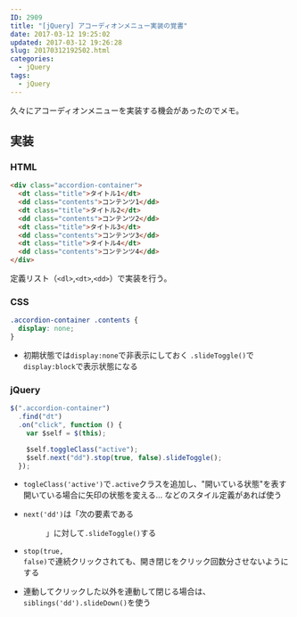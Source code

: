 ```yaml
---
ID: 2909
title: "[jQuery] アコーディオンメニュー実装の覚書"
date: 2017-03-12 19:25:02
updated: 2017-03-12 19:26:28
slug: 20170312192502.html
categories:
  - jQuery
tags:
  - jQuery
---
```


久々にアコーディオンメニューを実装する機会があったのでメモ。

## 実装

### HTML

```html
<div class="accordion-container">
  <dt class="title">タイトル1</dt>
  <dd class="contents">コンテンツ1</dd>
  <dt class="title">タイトル2</dt>
  <dd class="contents">コンテンツ2</dd>
  <dt class="title">タイトル3</dt>
  <dd class="contents">コンテンツ3</dd>
  <dt class="title">タイトル4</dt>
  <dd class="contents">コンテンツ4</dd>
</div>
```

定義リスト（`<dl>`,`<dt>`,`<dd>`）で実装を行う。

### CSS

```css
.accordion-container .contents {
  display: none;
}
```

- 初期状態では`display:none`で非表示にしておく
  `.slideToggle()`で`display:block`で表示状態になる

### jQuery

```javascript
$(".accordion-container")
  .find("dt")
  .on("click", function () {
    var $self = $(this);

    $self.toggleClass("active");
    $self.next("dd").stop(true, false).slideToggle();
  });
```

- <code>togleClass('active')</code>で<code>.active</code>クラスを追加し、"開いている状態"を表す
  開いている場合に矢印の状態を変える… などのスタイル定義があれば使う
- <code>next('dd')</code>は「次の要素である<code><dd></code>」に対して<code>.slideToggle()</code>する
- <code>stop(true, false)</code>で連続クリックされても、開き閉じをクリック回数分させないようにする

- 連動してクリックした以外を連動して閉じる場合は、`siblings('dd').slideDown()`を使う
